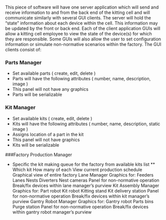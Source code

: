 This piece of software will have one server application which will send and receive information to and from the back end of the kitting cell and will communicate similarly with several GUI clients.  The server will hold the “state” information about each device within the cell.  This information may be updated by the front or back end.  Each of the client application GUIs will allow a kitting cell employee to view the state of the device(s) for which they are responsible.  Some GUIs will also allow the user to set configuration information or simulate non-normative scenarios within the factory.  The GUI clients consist of:

### Parts Manager
* Set available parts ( create, edit, delete )
* Parts will have the following attributes ( number, name, description, image )
* This panel will not have any graphics
* Parts will be serializable

### Kit Manager
* Set available kits ( create, edit, delete )
* Kits will have the following attributes ( number, name, description, static image )
* Assigns location of a part in the kit
* This panel will not have graphics
* Kits will be serializable
   
###Factory Production Manager
* Specific the kit making queue for the factory from available kits list
** Which kit
            How many of each
        View current production schedule
        Graphical view of entire factory
    Lane Manager
        Graphics for:
            Feeders
            Lanes
            Nests
            Diverters
            Nest cameras
        Panel for non-normative operation
            Break/fix devices within lane manager’s purview
    Kit Assembly Manager
        Graphics for:
            Part robot
            Kit robot
            Kitting stand
            Kit delivery station
        Panel for non-normative operation
            Break/fix devices within kit manager’s purview
    Gantry Robot Manager
        Graphics for:
            Gantry robot
            Parts bins
            Purge station
        Panel for non-normative operation
            Break/fix devices within gantry robot manager’s purview